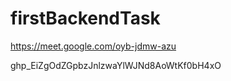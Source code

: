 # firstBackendTask

https://meet.google.com/oyb-jdmw-azu


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
